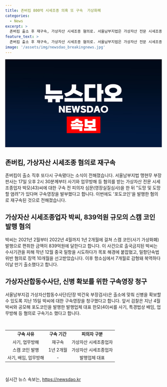 ```yaml
---
title: 존버킴 800억 시세조종 의혹 또 구속  가상화폐
categories:
  - News
excerpt: >
  존버킴 출소 후 재구속, 가상자산 시세조종 혐의로. 서울남부지법은 가상자산 전문 시세조종업자 박씨에 대한 구속영장을 발부했다. 존버킴은 코인원 임직원에 뒷돈을 주고 사기 가상화폐 발행한 혐의를 받으며, 1년 2개월에 걸친 스캠 코인 발행으로 839억원을 편취한 것으로 알려졌다. 출국금지된 박씨는 중국 밀항 시도 후 목포에서 붙잡혀 징역 10개월을 선고받았으며, 출소 후 신병 확보를 위해 재구속됐다. (사진=)
feature_text: >
  존버킴 출소 후 재구속, 가상자산 시세조종 혐의로. 서울남부지법은 가상자산 전문 시세조종업자 박씨에 대한 구속영장을 발부했다. 존버킴은 코인원 임직원에 뒷돈을 주고 사기 가상화폐 발행한 혐의를 받으며, 1년 2개월에 걸친 스캠 코인 발행으로 839억원을 편취한 것으로 알려졌다. 출국금지된 박씨는 중국 밀항 시도 후 목포에서 붙잡혀 징역 10개월을 선고받았으며, 출소 후 신병 확보를 위해 재구속됐다. (사진=)
image: '/assets/img/newsdao_breakingnews.jpg'
---
```


<p><img src="/assets/img/newsdao_breakingnews.jpg" alt="bookingtag 속보" /></p>

<h2 data-ke-size="size26">존버킴, 가상자산 시세조종 혐의로 재구속</h2>

<p data-ke-size="size16">존버킴이 출소 직후 또다시 구속됐다는 소식이 전해졌습니다. 서울남부지법 맹현무 부장판사는 17일 오후 2시 30분께부터 사기와 업무방해 등 혐의를 받는 가상자산 전문 시세조종업자 박모(43)씨에 대한 구속 전 피의자 심문(영장실질심사)을 한 뒤 "도망 및 도망할 염려"가 있다며 구속영장을 발부했다고 합니다. 이번에도 '포도코인'을 발행한 혐의로 재구속된 것으로 전해졌습니다.</p>

<h2 data-ke-size="size26">가상자산 시세조종업자 박씨, 839억원 규모의 스캠 코인 발행 혐의</h2>

<p data-ke-size="size16">박씨는 2021년 2월부터 2022년 4월까지 1년 2개월에 걸쳐 스캠 코인(사기 가상화폐) 발행으로 편취한 금액이 839억원에 달한다고 합니다. 이 사건으로 출국금지된 박씨는 수사기관을 피해 작년 12월 중국 밀항을 시도하다가 목포 해경에 붙잡혔고, 밀항단속법 위반 혐의로 징역 10개월을 선고받았습니다. 이후 항소심에서 7개월로 감형돼 복역하다 이날 만기 출소했다고 합니다.</p>

<h2 data-ke-size="size26">가상자산합동수사단, 신병 확보를 위한 구속영장 청구</h2>

<p data-ke-size="size16">서울남부지검 가상자산합동수사단(단장 박건욱 부장검사)은 출소에 맞춰 신병을 확보할 수 있도록 지난 15일 박씨에 대한 구속영장을 청구했다고 합니다. 앞서 검찰은 지난 4월 박씨와 공모해 포도코인을 발행한 발행업체 대표 한모(40)씨를 사기, 특경법상 배임, 업무방해 등 혐의로 구속기소 했다고 합니다.</p>

<p data-ke-size="size16">&nbsp;</p>

<table>
    <tbody>
        <tr>
            <td style="text-align: center; height: 17px;"><b>구속 사유</b></td>
            <td style="text-align: center; height: 17px;"><b>구속 기간</b></td>
            <td style="text-align: center; height: 17px;"><b>피의자 구분</b></td>
        </tr>
        <tr>
            <td style="text-align: center; height: 17px;">사기, 업무방해</td>
            <td style="text-align: center; height: 17px;">재구속</td>
            <td style="text-align: center; height: 17px;">가상자산 시세조종업자</td>
        </tr>
        <tr>
            <td style="text-align: center; height: 17px;">스캠 코인 발행</td>
            <td style="text-align: center; height: 17px;">1년 2개월</td>
            <td style="text-align: center; height: 17px;">가상자산 시세조종업자</td>
        </tr>
        <tr>
            <td style="text-align: center; height: 17px;">사기, 배임, 업무방해</td>
            <td style="text-align: center; height: 17px;">-</td>
            <td style="text-align: center; height: 17px;">발행업체 대표</td>
        </tr>
    </tbody>
</table>

<p data-ke-size="size16">&nbsp;</p>
실시간 뉴스 속보는, <a href="https://newsdao.kr" rel="dofollow">https://newsdao.kr</a>



